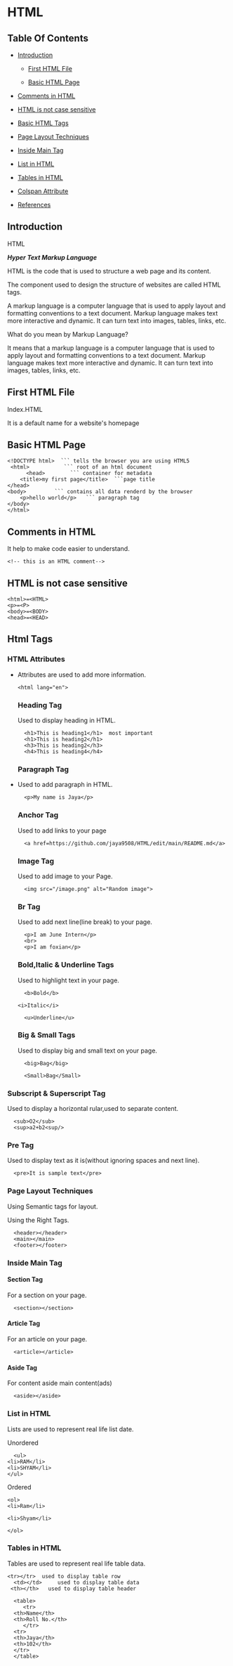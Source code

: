 # HTML
## Table Of Contents

 - [Introduction](#Introduction)
   
   - [First HTML File](#FirstHTMFile)
  
     
   - [Basic HTML Page](#BasicHTMLPage)
     
- [Comments in HTML](#CommentinHTML)


- [HTML is not case sensitive](#HTMLisnotcasesensitive)


- [Basic HTML Tags](#BasicHTMLTags)


- [Page Layout Techniques](#PagelayoutTechniques)


- [Inside Main Tag](#InsideMainTag)


- [List in HTML](#ListinHTML)

  
- [Tables in HTML](#TablesinHTML)


- [Colspan Attribute](#ColspanAttribute)


- [References](#References)


## Introduction


HTML 

***Hyper Text Markup Language*** 

HTML is the code that is used to structure a web page and its content.

The component used to design the structure of websites are called HTML tags.

A markup language is a computer language that is used to apply layout and formatting conventions to a text document. Markup language makes text more interactive and dynamic. It can turn text into images, tables, links, etc.

What do you mean by Markup Language?

It means that a markup language is a computer language that is used to apply layout and formatting conventions to a text document. Markup language makes text more interactive and dynamic. It can turn text into images, tables, links, etc.

## First HTML File

Index.HTML

It is a default name for a website's homepage

## Basic HTML Page

    <!DOCTYPE html>  ``` tells the browser you are using HTML5
     <html>           ``` root of an html document
          <head>        ``` container for metadata
        <title>my first page</title>  ```page title
    </head>
    <body>         ``` contains all data renderd by the browser
        <p>hello world</p>   ``` paragraph tag
    </body>
    </html>

## Comments in HTML

It help to make code easier to understand.

    <!-- this is an HTML comment-->

## HTML is not case sensitive

    <html>=<HTML>
    <p>=<P>
    <body>=<BODY>
    <head>=<HEAD>

## Html Tags
### HTML Attributes

- Attributes are used to add more information.

  
      <html lang="en">
  ### Heading Tag

  Used to display heading in HTML.

        <h1>This is heading1</h1>  most important
        <h1>This is heading2</h1>
        <h3>This is heading2</h3>
        <h4>This is heading4</h4>

  ### Paragraph Tag

 - Used to add paragraph in HTML.

         <p>My name is Jaya</p>
   ### Anchor Tag

   Used to add links to your page

         <a href=https://github.com/jaya9508/HTML/edit/main/README.md</a>
   
   ### Image Tag

   Used to add image to your Page.

         <img src="/image.png" alt="Random image">

   ### Br Tag

   Used to add next line(line break) to your page.

         <p>I am June Intern</p>
         <br>
         <p>I am foxian</p>

   ### Bold,Italic & Underline Tags

   
   Used to highlight text in your page.

         <b>Bold</b>

       <i>Italic</i>

         <u>Underline</u>

   ### Big & Small Tags

   Used to display big and small text on your page.

         <big>Bag</big>

         <Small>Bag</Small>

 ###  Subscript & Superscript Tag

 Used to display a horizontal rular,used to separate content.

      <sub>O2</sub>
      <sup>a2+b2<sup/>

### Pre Tag
Used to display text as it is(without ignoring spaces and next line).


      <pre>It is sample text</pre>

### Page Layout Techniques

Using Semantic tags for layout.

Using the Right Tags.

      <header></header>
      <main></main>
      <footer></footer>

### Inside Main Tag

#### Section Tag  
For a section on your page.

      <section></section>
#### Article Tag
For an article on your page.

      <article></article>

#### Aside Tag
For content aside main content(ads)

      <aside></aside>

 ### List in HTML

 Lists are used to represent real life list date.
 
 Unordered

      <ul>
    <li>RAM</li>
    <li>SHYAM</li>
    </ul>

Ordered

    <ol>
    <li>Ram</li>

    <li>Shyam</li>

    </ol>

 ### Tables in HTML

 
 Tables are used to represent real life table data.
 
    <tr></tr>  used to display table row
      <td></td>     used to display table data
     <th></th>   used to display table header

      <table>
         <tr>
      <th>Name</th>
      <th>Roll No.</th>
         </tr>
      <tr>
      <th>Jaya</th>
      <th>102</th>
      </tr>
      </table>

      
    
 

      
      
      

   

   

  
     




















  
